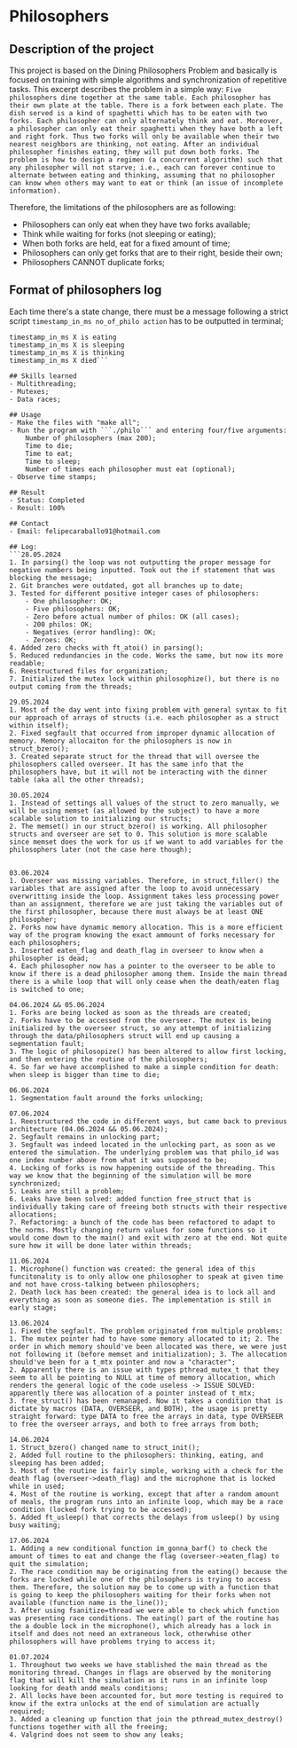 # Philosophers

## Description of the project
This project is based on the Dining Philosophers Problem and basically is focused on training with simple algorithms and synchronization of repetitive tasks. This excerpt describes the problem in a simple way:
```Five philosophers dine together at the same table. Each philosopher has their own plate at the table. There is a fork between each plate. The dish served is a kind of spaghetti which has to be eaten with two forks. Each philosopher can only alternately think and eat. Moreover, a philosopher can only eat their spaghetti when they have both a left and right fork. Thus two forks will only be available when their two nearest neighbors are thinking, not eating. After an individual philosopher finishes eating, they will put down both forks. The problem is how to design a regimen (a concurrent algorithm) such that any philosopher will not starve; i.e., each can forever continue to alternate between eating and thinking, assuming that no philosopher can know when others may want to eat or think (an issue of incomplete information).```

Therefore, the limitations of the philosophers are as following:
- Philosophers can only eat when they have two forks available;
- Think while waiting for forks (not sleeping or eating);
- When both forks are held, eat for a fixed amount of time;
- Philosophers can only get forks that are to their right, beside their own;
- Philosophers CANNOT duplicate forks;

## Format of philosophers log
Each time there's a state change, there must be a message following a strict script ```timestamp_in_ms no_of_philo action``` has to be outputted in terminal;
```timestamp_in_ms X has taken a fork
timestamp_in_ms X is eating
timestamp_in_ms X is sleeping
timestamp_in_ms X is thinking
timestamp_in_ms X died```

## Skills learned
- Multithreading;
- Mutexes;
- Data races;

## Usage
- Make the files with "make all";
- Run the program with ```./philo``` and entering four/five arguments:
	Number of philosophers (max 200);
	Time to die;
	Time to eat;
	Time to sleep;
	Number of times each philosopher must eat (optional);
- Observe time stamps;

## Result
- Status: Completed
- Result: 100%

## Contact
- Email: felipecaraballo91@hotmail.com

## Log:
```28.05.2024
1. In parsing() the loop was not outputting the proper message for negative numbers being inputted. Took out the if statement that was blocking the message;
2. Git branches were outdated, got all branches up to date;
3. Tested for different positive integer cases of philosophers:
	- One philosopher: OK;
	- Five philosophers: OK;
	- Zero before actual number of philos: OK (all cases);
	- 200 philos: OK;
	- Negatives (error handling): OK;
	- Zeroes: OK;
4. Added zero checks with ft_atoi() in parsing();
5. Reduced redundancies in the code. Works the same, but now its more readable;
6. Reestructured files for organization;
7. Initialized the mutex lock within philosophize(), but there is no output coming from the threads;

29.05.2024
1. Most of the day went into fixing problem with general syntax to fit our approach of arrays of structs (i.e. each philosopher as a struct within itself);
2. Fixed segfault that occurred from improper dynamic allocation of memory. Memory allocaiton for the philosophers is now in struct_bzero();
3. Created separate struct for the thread that will oversee the philosophers called overseer. It has the same info that the philosophers have, but it will not be interacting with the dinner table (aka all the other threads);

30.05.2024
1. Instead of settings all values of the struct to zero manually, we will be using memset (as allowed by the subject) to have a more scalable solution to initializing our structs;
2. The memset() in our struct_bzero() is working. All philosopher structs and overseer are set to 0. This solution is more scalable since memset does the work for us if we want to add variables for the philosophers later (not the case here though);


03.06.2024
1. Overseer was missing variables. Therefore, in struct_filler() the variables that are assigned after the loop to avoid unnecessary overwritting inside the loop. Assignment takes less processing power than an assignment, therefore we are just taking the variables out of the first philosopher, because there must always be at least ONE philosopher;
2. Forks now have dynamic memory allocation. This is a more efficient way of the program knowing the exact ammount of forks necessary for each philosophers;
3. Inserted eaten_flag and death_flag in overseer to know when a philosopher is dead; 
4. Each philosopher now has a pointer to the overseer to be able to know if there is a dead philosopher among them. Inside the main thread there is a while loop that will only cease when the death/eaten flag is switched to one;

04.06.2024 && 05.06.2024
1. Forks are being locked as soon as the threads are created;
2. Forks have to be accessed from the overseer. The mutex is being initialized by the overseer struct, so any attempt of initializing through the data/philosophers struct will end up causing a segmentation fault;
3. The logic of philosopize() has been altered to allow first locking, and then entering the routine of the philosophers;
4. So far we have accomplished to make a simple condition for death: when sleep is bigger than time to die;

06.06.2024
1. Segmentation fault around the forks unlocking;

07.06.2024
1. Reestructured the code in different ways, but came back to previous architecture (04.06.2024 && 05.06.2024);
2. Segfault remains in unlocking part;
3. Segfault was indeed located in the unlocking part, as soon as we entered the simulation. The underlying problem was that philo_id was one index number above from what it was supposed to be;
4. Locking of forks is now happening outside of the threading. This way we know that the beginning of the simulation will be more synchronized;
5. Leaks are still a problem;
6. Leaks have been solved: added function free_struct that is individually taking care of freeing both structs with their respective allocations;
7. Refactoring: a bunch of the code has been refactored to adapt to the norms. Mostly changing return values for some functions so it would come down to the main() and exit with zero at the end. Not quite sure how it will be done later within threads;

11.06.2024
1. Microphone() function was created: the general idea of this funcitonality is to only allow one philosopher to speak at given time and not have cross-talking between philosophers;
2. Death lock has been created: the general idea is to lock all and everything as soon as someone dies. The implementation is still in early stage;

13.06.2024
1. Fixed the segfault. The problem originated from multiple problems: 1. The mutex pointer had to have some memory allocated to it; 2. The order in which memory should've been allocated was there, we were just not following it (before memset and initialization); 3. The allocation should've been for a t_mtx pointer and now a "character";
2. Apparently there is an issue with types pthread_mutex_t that they seem to all be pointing to NULL at time of memory allocation, which renders the general logic of the code useless -> ISSUE SOLVED: apparently there was allocation of a pointer instead of t_mtx;
3. free_struct() has been remanaged. Now it takes a condition that is dictate by macros (DATA, OVERSEER, and BOTH), the usage is pretty straight forward: type DATA to free the arrays in data, type OVERSEER to free the overseer arrays, and both to free arrays from both;

14.06.2024
1. Struct_bzero() changed name to struct_init();
2. Added full routine to the philosophers: thinking, eating, and sleeping has been added;
3. Most of the routine is fairly simple, working with a check for the death flag (overseer->death_flag) and the microphone that is locked while in used;
4. Most of the routine is working, except that after a random amount of meals, the program runs into an infinite loop, which may be a race condition (locked fork trying to be accessed);
5. Added ft_usleep() that corrects the delays from usleep() by using busy waiting;

17.06.2024
1. Adding a new conditional function im_gonna_barf() to check the amount of times to eat and change the flag (overseer->eaten_flag) to quit the simulation;
2. The race condition may be originating from the eating() because the forks are locked while one of the philosophers is trying to access them. Therefore, the solution may be to come up with a function that is going to keep the philosophers waiting for their forks when not available (function name is the_line());
3. After using fsanitize=thread we were able to check which function was presenting race conditions. The eating() part of the routine has the a double lock in the microphone(), which already has a lock in itself and does not need an extraneous lock, otherwhise other philosophers will have problems trying to access it;

01.07.2024
1. Throughout two weeks we have stablished the main thread as the monitoring thread. Changes in flags are observed by the monitoring flag that will kill the simulation as it runs in an infinite loop looking for death andd meals conditions;
2. All locks have been accounted for, but more testing is required to know if the extra unlocks at the end of simulation are actually required;
3. Added a cleaning up function that join the pthread_mutex_destroy() functions together with all the freeing;
4. Valgrind does not seem to show any leaks;
```
